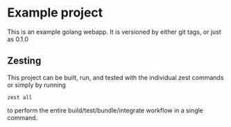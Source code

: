 # Example project
This is an example golang webapp. It is versioned by either git tags, or just as 0.1.0

## Zesting
This project can be built, run, and tested with the individual zest commands or simply by running
```
zest all
```
to perform the entire build/test/bundle/integrate workflow in a single command.
